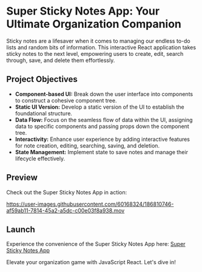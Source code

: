 # Super Sticky Notes App: Your Ultimate Organization Companion

Sticky notes are a lifesaver when it comes to managing our endless to-do lists and random bits of information. This interactive React application takes sticky notes to the next level, empowering users to create, edit, search through, save, and delete them effortlessly.

## Project Objectives

- **Component-based UI:** Break down the user interface into components to construct a cohesive component tree.
- **Static UI Version:** Develop a static version of the UI to establish the foundational structure.
- **Data Flow:** Focus on the seamless flow of data within the UI, assigning data to specific components and passing props down the component tree.
- **Interactivity:** Enhance user experience by adding interactive features for note creation, editing, searching, saving, and deletion.
- **State Management:** Implement state to save notes and manage their lifecycle effectively.

## Preview

Check out the Super Sticky Notes App in action:

https://user-images.githubusercontent.com/60168324/186810746-af59ab11-7814-45a2-a5dc-c00e03f8a938.mov

## Launch

Experience the convenience of the Super Sticky Notes App here: [Super Sticky Notes App](https://iVGeek.github.io/sticky-notes-app/)

Elevate your organization game with JavaScript React. Let's dive in!

